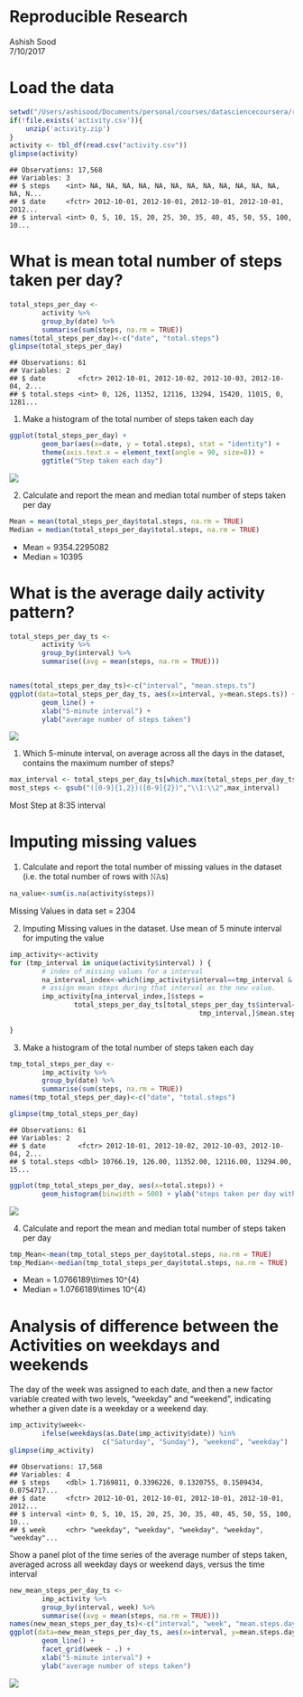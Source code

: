 # Reproducible Research
Ashish Sood  
7/10/2017  



# Load the data

```r
setwd("/Users/ashisood/Documents/personal/courses/datasciencecoursera/reproducible research/week2")
if(!file.exists('activity.csv')){
    unzip('activity.zip')
}
activity <- tbl_df(read.csv("activity.csv"))
glimpse(activity)
```

```
## Observations: 17,568
## Variables: 3
## $ steps    <int> NA, NA, NA, NA, NA, NA, NA, NA, NA, NA, NA, NA, NA, N...
## $ date     <fctr> 2012-10-01, 2012-10-01, 2012-10-01, 2012-10-01, 2012...
## $ interval <int> 0, 5, 10, 15, 20, 25, 30, 35, 40, 45, 50, 55, 100, 10...
```

# What is mean total number of steps taken per day?

```r
total_steps_per_day <-
        activity %>%
        group_by(date) %>%
        summarise(sum(steps, na.rm = TRUE))
names(total_steps_per_day)<-c("date", "total.steps")
glimpse(total_steps_per_day)
```

```
## Observations: 61
## Variables: 2
## $ date        <fctr> 2012-10-01, 2012-10-02, 2012-10-03, 2012-10-04, 2...
## $ total.steps <int> 0, 126, 11352, 12116, 13294, 15420, 11015, 0, 1281...
```

1. Make a histogram of the total number of steps taken each day

```r
ggplot(total_steps_per_day) +
        geom_bar(aes(x=date, y = total.steps), stat = "identity") +
        theme(axis.text.x = element_text(angle = 90, size=8)) +
        ggtitle("Step taken each day")
```

![](PA1_template_files/figure-html/unnamed-chunk-3-1.png)<!-- -->

2. Calculate and report the mean and median total number of steps taken per day

```r
Mean = mean(total_steps_per_day$total.steps, na.rm = TRUE)
Median = median(total_steps_per_day$total.steps, na.rm = TRUE)
```
- Mean = 9354.2295082
- Median = 10395

# What is the average daily activity pattern?


```r
total_steps_per_day_ts <-
        activity %>%
        group_by(interval) %>%
        summarise((avg = mean(steps, na.rm = TRUE)))


names(total_steps_per_day_ts)<-c("interval", "mean.steps.ts")
ggplot(data=total_steps_per_day_ts, aes(x=interval, y=mean.steps.ts)) +
        geom_line() +
        xlab("5-minute interval") +
        ylab("average number of steps taken") 
```

![](PA1_template_files/figure-html/unnamed-chunk-5-1.png)<!-- -->

1. Which 5-minute interval, on average across all the days in the dataset, contains the maximum number of steps?

```r
max_interval <- total_steps_per_day_ts[which.max(total_steps_per_day_ts$mean.steps.ts),]$interval
most_steps <- gsub("([0-9]{1,2})([0-9]{2})","\\1:\\2",max_interval)
```
Most Step at 8:35 interval

# Imputing missing values
1. Calculate and report the total number of missing values in the dataset (i.e. the total number of rows with 𝙽𝙰s)

```r
na_value<-sum(is.na(activity$steps))
```
Missing Values in data set = 2304

2. Imputing Missing values in the dataset. Use mean of 5 minute interval for imputing the value

```r
imp_activity<-activity
for (tmp_interval in unique(activity$interval) ) {
        # index of missing values for a interval
        na_interval_index<-which(imp_activity$interval==tmp_interval & is.na(imp_activity$steps))
        # assign mean steps during that interval as the new value.
        imp_activity[na_interval_index,]$steps = 
                total_steps_per_day_ts[total_steps_per_day_ts$interval==
                                               tmp_interval,]$mean.steps.ts
        
}
```

3. Make a histogram of the total number of steps taken each day

```r
tmp_total_steps_per_day <-
        imp_activity %>%
        group_by(date) %>%
        summarise(sum(steps, na.rm = TRUE))
names(tmp_total_steps_per_day)<-c("date", "total.steps")

glimpse(tmp_total_steps_per_day)
```

```
## Observations: 61
## Variables: 2
## $ date        <fctr> 2012-10-01, 2012-10-02, 2012-10-03, 2012-10-04, 2...
## $ total.steps <dbl> 10766.19, 126.00, 11352.00, 12116.00, 13294.00, 15...
```

```r
ggplot(tmp_total_steps_per_day, aes(x=total.steps)) +
        geom_histogram(binwidth = 500) + ylab("steps taken per day with binwidth = 500")
```

![](PA1_template_files/figure-html/unnamed-chunk-9-1.png)<!-- -->

4. Calculate and report the mean and median total number of steps taken per day


```r
tmp_Mean<-mean(tmp_total_steps_per_day$total.steps, na.rm = TRUE)
tmp_Median<-median(tmp_total_steps_per_day$total.steps, na.rm = TRUE)
```
- Mean = 1.0766189\times 10^{4}
- Median = 1.0766189\times 10^{4}

# Analysis of difference between the Activities on weekdays and weekends
The day of the week was assigned to each date, and then a new factor variable created with two levels, “weekday” and “weekend”, indicating whether a given date is a weekday or a weekend day.


```r
imp_activity$week<-
        ifelse(weekdays(as.Date(imp_activity$date)) %in% 
                       c("Saturday", "Sunday"), "weekend", "weekday")
glimpse(imp_activity)
```

```
## Observations: 17,568
## Variables: 4
## $ steps    <dbl> 1.7169811, 0.3396226, 0.1320755, 0.1509434, 0.0754717...
## $ date     <fctr> 2012-10-01, 2012-10-01, 2012-10-01, 2012-10-01, 2012...
## $ interval <int> 0, 5, 10, 15, 20, 25, 30, 35, 40, 45, 50, 55, 100, 10...
## $ week     <chr> "weekday", "weekday", "weekday", "weekday", "weekday"...
```

Show a panel plot of the time series of the average number of steps taken, averaged across all weekday days or weekend days, versus the time interval

```r
new_mean_steps_per_day_ts <-
        imp_activity %>%
        group_by(interval, week) %>%
        summarise((avg = mean(steps, na.rm = TRUE)))
names(new_mean_steps_per_day_ts)<-c("interval", "week", "mean.steps.day.ts")
ggplot(data=new_mean_steps_per_day_ts, aes(x=interval, y=mean.steps.day.ts)) +
        geom_line() +
        facet_grid(week ~ .) +
        xlab("5-minute interval") +
        ylab("average number of steps taken")
```

![](PA1_template_files/figure-html/unnamed-chunk-12-1.png)<!-- -->
